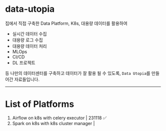 # data-utopia

집에서 직접 구축한 Data Platform, K8s, 대용량 데이터를 활용하여
- 실시간 데이터 수집
- 대용량 로그 수집
- 대용량 데이터 처리
- MLOps 
- CI/CD
- DL 프로젝트

등 나만의 데이터센터를 구축하고 데이터가 잘 활용 될 수 있도록, `Data Utopia`를 만들어간 자료들입니다.

---

# List of Platforms

1. Airflow on k8s with celery executor | 231118 ✅
2. Spark on k8s with k8s cluster manager | 
